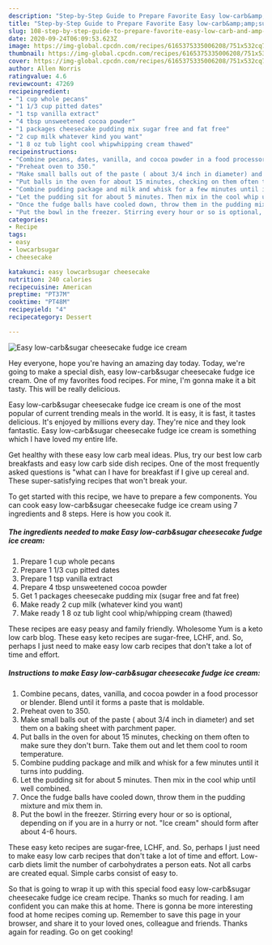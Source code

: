 ```yaml
---
description: "Step-by-Step Guide to Prepare Favorite Easy low-carb&amp;amp;sugar cheesecake fudge ice cream"
title: "Step-by-Step Guide to Prepare Favorite Easy low-carb&amp;amp;sugar cheesecake fudge ice cream"
slug: 108-step-by-step-guide-to-prepare-favorite-easy-low-carb-and-amp-sugar-cheesecake-fudge-ice-cream
date: 2020-09-24T06:09:53.623Z
image: https://img-global.cpcdn.com/recipes/6165375335006208/751x532cq70/easy-low-carbsugar-cheesecake-fudge-ice-cream-recipe-main-photo.jpg
thumbnail: https://img-global.cpcdn.com/recipes/6165375335006208/751x532cq70/easy-low-carbsugar-cheesecake-fudge-ice-cream-recipe-main-photo.jpg
cover: https://img-global.cpcdn.com/recipes/6165375335006208/751x532cq70/easy-low-carbsugar-cheesecake-fudge-ice-cream-recipe-main-photo.jpg
author: Allen Norris
ratingvalue: 4.6
reviewcount: 47269
recipeingredient:
- "1 cup whole pecans"
- "1 1/3 cup pitted dates"
- "1 tsp vanilla extract"
- "4 tbsp unsweetened cocoa powder"
- "1 packages cheesecake pudding mix sugar free and fat free"
- "2 cup milk whatever kind you want"
- "1 8 oz tub light cool whipwhipping cream thawed"
recipeinstructions:
- "Combine pecans, dates, vanilla, and cocoa powder in a food processor or blender. Blend until it forms a paste that is moldable."
- "Preheat oven to 350."
- "Make small balls out of the paste ( about 3/4 inch in diameter) and set them on a baking sheet with parchment paper."
- "Put balls in the oven for about 15 minutes, checking on them often to make sure they don&#39;t burn. Take them out and let them cool to room temperature."
- "Combine pudding package and milk and whisk for a few minutes until it turns into pudding."
- "Let the pudding sit for about 5 minutes. Then mix in the cool whip until well combined."
- "Once the fudge balls have cooled down, throw them in the pudding mixture and mix them in."
- "Put the bowl in the freezer. Stirring every hour or so is optional, depending on if you are in a hurry or not. &#34;Ice cream&#34; should form after about 4-6 hours."
categories:
- Recipe
tags:
- easy
- lowcarbsugar
- cheesecake

katakunci: easy lowcarbsugar cheesecake 
nutrition: 240 calories
recipecuisine: American
preptime: "PT37M"
cooktime: "PT48M"
recipeyield: "4"
recipecategory: Dessert

---
```



![Easy low-carb&amp;sugar cheesecake fudge ice cream](https://img-global.cpcdn.com/recipes/6165375335006208/751x532cq70/easy-low-carbsugar-cheesecake-fudge-ice-cream-recipe-main-photo.jpg)

Hey everyone, hope you're having an amazing day today. Today, we're going to make a special dish, easy low-carb&amp;sugar cheesecake fudge ice cream. One of my favorites food recipes. For mine, I'm gonna make it a bit tasty. This will be really delicious.

Easy low-carb&amp;sugar cheesecake fudge ice cream is one of the most popular of current trending meals in the world. It is easy, it is fast, it tastes delicious. It's enjoyed by millions every day. They're nice and they look fantastic. Easy low-carb&amp;sugar cheesecake fudge ice cream is something which I have loved my entire life.

Get healthy with these easy low carb meal ideas. Plus, try our best low carb breakfasts and easy low carb side dish recipes. One of the most frequently asked questions is &#34;what can I have for breakfast if I give up cereal and. These super-satisfying recipes that won&#39;t break your.


To get started with this recipe, we have to prepare a few components. You can cook easy low-carb&amp;sugar cheesecake fudge ice cream using 7 ingredients and 8 steps. Here is how you cook it.

<!--inarticleads1-->

##### The ingredients needed to make Easy low-carb&amp;sugar cheesecake fudge ice cream:

1. Prepare 1 cup whole pecans
1. Prepare 1 1/3 cup pitted dates
1. Prepare 1 tsp vanilla extract
1. Prepare 4 tbsp unsweetened cocoa powder
1. Get 1 packages cheesecake pudding mix (sugar free and fat free)
1. Make ready 2 cup milk (whatever kind you want)
1. Make ready 1 8 oz tub light cool whip/whipping cream (thawed)


These recipes are easy peasy and family friendly. Wholesome Yum is a keto low carb blog. These easy keto recipes are sugar-free, LCHF, and. So, perhaps I just need to make easy low carb recipes that don&#39;t take a lot of time and effort. 

<!--inarticleads2-->

##### Instructions to make Easy low-carb&amp;sugar cheesecake fudge ice cream:

1. Combine pecans, dates, vanilla, and cocoa powder in a food processor or blender. Blend until it forms a paste that is moldable.
1. Preheat oven to 350.
1. Make small balls out of the paste ( about 3/4 inch in diameter) and set them on a baking sheet with parchment paper.
1. Put balls in the oven for about 15 minutes, checking on them often to make sure they don&#39;t burn. Take them out and let them cool to room temperature.
1. Combine pudding package and milk and whisk for a few minutes until it turns into pudding.
1. Let the pudding sit for about 5 minutes. Then mix in the cool whip until well combined.
1. Once the fudge balls have cooled down, throw them in the pudding mixture and mix them in.
1. Put the bowl in the freezer. Stirring every hour or so is optional, depending on if you are in a hurry or not. &#34;Ice cream&#34; should form after about 4-6 hours.


These easy keto recipes are sugar-free, LCHF, and. So, perhaps I just need to make easy low carb recipes that don&#39;t take a lot of time and effort. Low-carb diets limit the number of carbohydrates a person eats. Not all carbs are created equal. Simple carbs consist of easy to. 

So that is going to wrap it up with this special food easy low-carb&amp;sugar cheesecake fudge ice cream recipe. Thanks so much for reading. I am confident you can make this at home. There is gonna be more interesting food at home recipes coming up. Remember to save this page in your browser, and share it to your loved ones, colleague and friends. Thanks again for reading. Go on get cooking!
